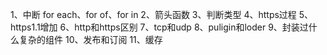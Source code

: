 1、中断 for each、for of、for in
2、箭头函数
3、判断类型
4、https过程
5、https1.1增加
6、http和https区别
7、tcp和udp
8、puligin和loder
9、封装过什么复杂的组件
10、发布和订阅
11、缓存